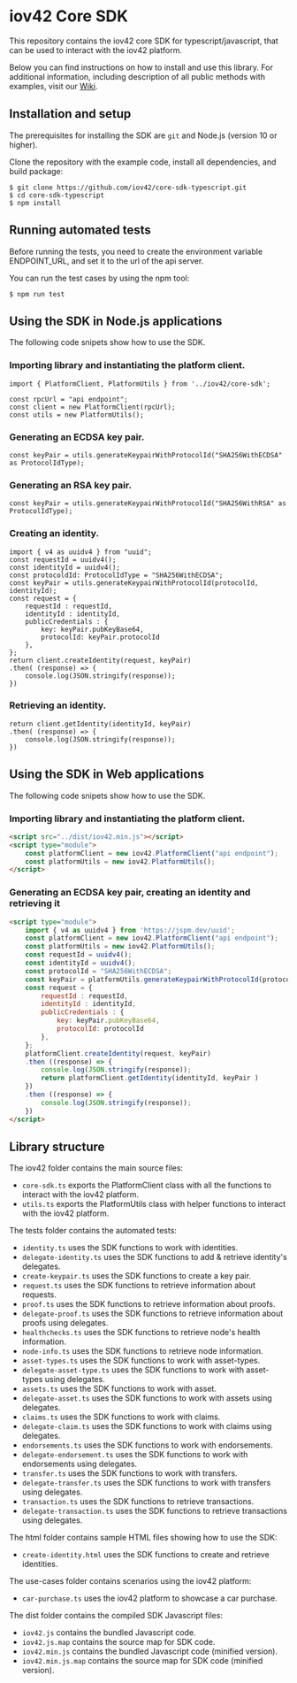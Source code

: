 # iov42 Core SDK

This repository contains the iov42 core SDK for typescript/javascript, that can be used to interact with the iov42 platform.

 Below you can find instructions on how to install and use this library. For additional information, including description of
 all public methods with examples, visit our [Wiki](https://github.com/iov42/core-sdk-typescript/wiki).

## Installation and setup

The prerequisites for installing the SDK are `git` and Node.js (version 10 or higher).

Clone the repository with the example code, install all dependencies, and build package:
```shell
$ git clone https://github.com/iov42/core-sdk-typescript.git
$ cd core-sdk-typescript
$ npm install
```

## Running automated tests

Before running the tests, you need to create the environment variable ENDPOINT_URL, and set it to the url of the api server.

You can run the test cases by using the npm tool:
```console
$ npm run test
```

## Using the SDK in Node.js applications

The following code snipets show how to use the SDK.

### Importing library and instantiating the platform client.
```node
import { PlatformClient, PlatformUtils } from '../iov42/core-sdk';

const rpcUrl = "api endpoint";
const client = new PlatformClient(rpcUrl);
const utils = new PlatformUtils();
```

### Generating an ECDSA key pair.
```node
const keyPair = utils.generateKeypairWithProtocolId("SHA256WithECDSA" as ProtocolIdType);
```

### Generating an RSA key pair.
```node
const keyPair = utils.generateKeypairWithProtocolId("SHA256WithRSA" as ProtocolIdType);
```

### Creating an identity.
```node
import { v4 as uuidv4 } from "uuid";
const requestId = uuidv4();
const identityId = uuidv4();
const protocoldId: ProtocolIdType = "SHA256WithECDSA";
const keyPair = utils.generateKeypairWithProtocolId(protocolId, identityId);
const request = {
    requestId : requestId,
    identityId : identityId,
    publicCredentials : {
        key: keyPair.pubKeyBase64,
        protocolId: keyPair.protocolId
    },
};
return client.createIdentity(request, keyPair)
.then( (response) => {
    console.log(JSON.stringify(response));
})
```

### Retrieving an identity.
```node
return client.getIdentity(identityId, keyPair)
.then( (response) => {
    console.log(JSON.stringify(response));
})
```

## Using the SDK in Web applications

The following code snipets show how to use the SDK.

### Importing library and instantiating the platform client.
```html
<script src="../dist/iov42.min.js"></script>
<script type="module">
    const platformClient = new iov42.PlatformClient("api endpoint");
    const platformUtils = new iov42.PlatformUtils();
</script>
```

### Generating an ECDSA key pair, creating an identity and retrieving it
```html
<script type="module">
    import { v4 as uuidv4 } from 'https://jspm.dev/uuid';
    const platformClient = new iov42.PlatformClient("api endpoint");
    const platformUtils = new iov42.PlatformUtils();
    const requestId = uuidv4();
    const identityId = uuidv4();
    const protocolId = "SHA256WithECDSA";
    const keyPair = platformUtils.generateKeypairWithProtocolId(protocolId, identityId);
    const request = {
        requestId : requestId,
        identityId : identityId,
        publicCredentials : {
            key: keyPair.pubKeyBase64,
            protocolId: protocolId
        },
    };
    platformClient.createIdentity(request, keyPair)
    .then ((response) => {
        console.log(JSON.stringify(response));
        return platformClient.getIdentity(identityId, keyPair )
    })
    .then ((response) => {
        console.log(JSON.stringify(response));
    })
</script>
```

## Library structure

The iov42 folder contains the main source files:
- `core-sdk.ts` exports the PlatformClient class with all the functions to interact with the iov42 platform.
- `utils.ts` exports the PlatformUtils class with helper functions to interact with the iov42 platform.

The tests folder contains the automated tests:
- `identity.ts` uses the SDK functions to work with identities.
- `delegate-identity.ts` uses the SDK functions to add & retrieve identity's delegates.
- `create-keypair.ts` uses the SDK functions to create a key pair.
- `request.ts` uses the SDK functions to retrieve information about requests.
- `proof.ts` uses the SDK functions to retrieve information about proofs.
- `delegate-proof.ts` uses the SDK functions to retrieve information about proofs using delegates.
- `healthchecks.ts` uses the SDK functions to retrieve node's health information.
- `node-info.ts` uses the SDK functions to retrieve node information.
- `asset-types.ts` uses the SDK functions to work with asset-types.
- `delegate-asset-type.ts` uses the SDK functions to work with asset-types using delegates.
- `assets.ts` uses the SDK functions to work with asset.
- `delegate-asset.ts` uses the SDK functions to work with assets using delegates.
- `claims.ts` uses the SDK functions to work with claims.
- `delegate-claim.ts` uses the SDK functions to work with claims using delegates.
- `endorsements.ts` uses the SDK functions to work with endorsements.
- `delegate-endorsement.ts` uses the SDK functions to work with endorsements using delegates.
- `transfer.ts` uses the SDK functions to work with transfers.
- `delegate-transfer.ts` uses the SDK functions to work with transfers using delegates.
- `transaction.ts` uses the SDK functions to retrieve transactions.
- `delegate-transaction.ts` uses the SDK functions to retrieve transactions using delegates.

The html folder contains sample HTML files showing how to use the SDK:
- `create-identity.html` uses the SDK functions to create and retrieve identities.

The use-cases folder contains scenarios using the iov42 platform:
- `car-purchase.ts` uses the iov42 platform to showcase a car purchase.

The dist folder contains the compiled SDK Javascript files:
- `iov42.js` contains the bundled Javascript code.
- `iov42.js.map` contains the source map for SDK code.
- `iov42.min.js` contains the bundled Javascript code (minified version).
- `iov42.min.js.map` contains the source map for SDK code (minified version).

